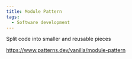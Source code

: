 ```yaml
---
title: Module Pattern
tags:
  - Software development
---
```


Split code into smaller and reusable pieces

https://www.patterns.dev/vanilla/module-pattern
